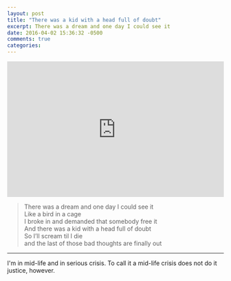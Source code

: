 ```yaml
---
layout: post
title: "There was a kid with a head full of doubt"
excerpt: There was a dream and one day I could see it
date: 2016-04-02 15:36:32 -0500
comments: true
categories: 
---
```


<iframe width="100%" height="315" src="https://www.youtube.com/embed/QeYSqZPzwr8" frameborder="0" allowfullscreen></iframe>

> There was a dream and one day I could see it  
> Like a bird in a cage  
> I broke in and demanded that somebody free it  
> And there was a kid with a head full of doubt  
> So I’ll scream til I die  
> and the last of those bad thoughts are finally out

---

I'm in mid-life and in serious crisis. To call it a mid-life crisis does not do it justice, however.
